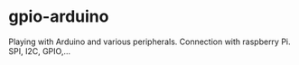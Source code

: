 # gpio-arduino
Playing with Arduino and various peripherals. Connection with raspberry Pi. SPI, I2C, GPIO,...
